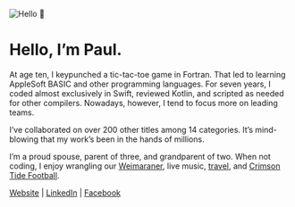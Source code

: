 ![Hello 👋](https://i.imgur.com/hfDTfji.jpg)

Hello, I’m Paul.
===

At age ten, I keypunched a tic-tac-toe game in Fortran. That led to learning AppleSoft BASIC and other programming languages. For seven years, I coded almost exclusively in Swift, reviewed Kotlin, and scripted as needed for other compilers. Nowadays, however, I tend to focus more on leading teams.

I’ve collaborated on over 200 other titles among 14 categories. It’s mind-blowing that my work’s been in the hands of millions.

I’m a proud spouse, parent of three, and grandparent of two. When not coding, I enjoy wrangling our [Weimaraner](https://www.akc.org/dog-breeds/weimaraner), live music, [travel](https://www.google.com/maps/d/u/1/edit?mid=17xvqfTc_OMc9VCa3vX-LsG3JqfC43mo&usp=sharing), and [Crimson Tide Football](https://en.wikipedia.org/wiki/Alabama_Crimson_Tide_football).

[Website](https://adams.io) | 
[LinkedIn](https://www.linkedin.com/in/pkadams67) |
[Facebook](http://facebook.com/pkadams67)
